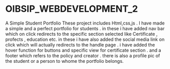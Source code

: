 # OIBSIP_WEBDEVELOPMENT_2
A Simple Student Portfolio 
These project includes Html,css,js . 
I have made a simple and a perfect portfolio for students .
in these i have added nav bar which on click redirects to the specific section selected like Certificate , profects , education etc.
in these i have also added the social media link on click which will actually redirects to the handle page . 
i have added the hover function for buttons and specific view for certificate section . and a footer which refers to the policy and creator . 
there is also a profile pic of the student or a person to whome  the portfolio belongs. 
